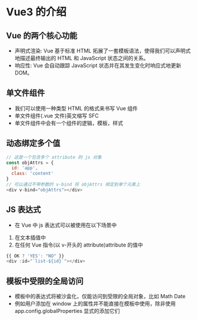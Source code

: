 # Vue3 的介绍

## Vue 的两个核心功能

- 声明式渲染: Vue 基于标准 HTML 拓展了一套模板语法，使得我们可以声明式地描述最终输出的 HTML 和 JavaScript 状态之间的关系。
- 响应性: Vue 会自动跟踪 JavaScript 状态并在其发生变化时响应式地更新 DOM。

## 单文件组件

- 我们可以使用一种类型 HTML 的格式来书写 Vue 组件
- 单文件组件(.vue 文件)英文缩写 SFC
- 单文件组件中会有一个组件的逻辑，模板，样式

## 动态绑定多个值

```js
// 这是一个包含多个 attribute 的 js 对象
const objAttrs = {
  id: 'app',
  class: 'content'
}
// 可以通过不带参数的 v-bind 将 objAttrs 绑定到单个元素上
<div v-bind="objAttrs"></div>
```

## JS 表达式

- 在 Vue 中 js 表达式可以被使用在以下场景中

1. 在文本插值中
2. 在任何 Vue 指令(以 v-开头的 attribute)attribute 的值中

```js
{{ OK ? 'YES': "NO" }}
<div :id="`list-${id}`"></div>
```

## 模板中受限的全局访问

- 模板中的表达式将被沙盒化，仅能访问到受限的全局对象，比如 Math Date
- 例如用户添加在 window 上的属性并不能直接在模板中使用，除非使用 app.config.globalProperties 显式的添加它们
